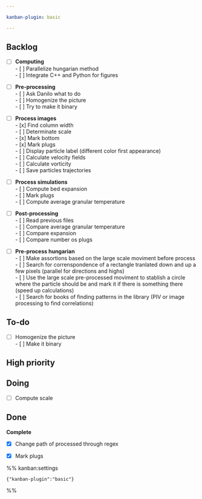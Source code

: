 ```yaml
---

kanban-plugin: basic

---
```


## Backlog

- [ ] **Computing**<br>- [ ] Parallelize hungarian method<br>- [ ] Integrate C++ and Python for figures
- [ ] **Pre-processing**<br>- [ ] Ask Danilo what to do<br>- [ ] Homogenize the picture<br>- [ ] Try to make it binary
- [ ] **Process images**<br>- [x] Find column width<br>- [ ] Determinate scale<br>- [x] Mark bottom<br>- [x] Mark plugs<br>- [ ] Display particle label (different color first appearance)<br>- [ ] Calculate velocity fields<br>- [ ] Calculate vorticity<br>- [ ] Save particles trajectories
- [ ] **Process simulations**<br>- [ ] Compute bed expansion<br>- [ ] Mark plugs<br>- [ ] Compute average granular temperature
- [ ] **Post-processing**<br>- [ ] Read previous files<br>- [ ] Compare average granular temperature<br>- [ ] Compare expansion<br>- [ ] Compare number os plugs
- [ ] **Pre-process hungarian**<br>- [ ] Make assortions based on the large scale moviment before process<br>- [ ] Search for correnspondence of a rectangle tranlated down and up a few pixels (parallel for directions and highs)<br>- [ ] Use the large scale pre-processed moviment to stablish a circle where the particle should be and mark it if there is something there (speed up calculations)<br>- [ ] Search for books of finding patterns in the library (PIV or image processing to find correlations)


## To-do

- [ ] Homogenize the picture<br>- [ ] Make it binary


## High priority



## Doing

- [ ] Compute scale


## Done

**Complete**
- [x] Change path of processed through regex
- [x] Mark plugs




%% kanban:settings
```
{"kanban-plugin":"basic"}
```
%%